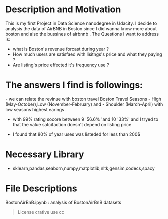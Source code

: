 
# Description and Motivation
<p>
 This is my first Project in Data Science nanodegree in Udacity. I decide to analysis the data of AirBNB in Boston since I did wanna     know more about boston and also the bussines of airbnnb . The Questions I want to address is:

- what is Boston's  revenue forcast during year  ?  
- How much users are satisfaed with lisitngs's price and what they paying  ? 
- Are listing's price effected it's frequency use ?

</p>

# The answers I find is followings:
 </p>
- we can relate the revinue with boston travel Boston Travel Seasons - High (May-October),Low (November-February) and - Shoulder         (March-April) with low seasons highest earings  .

- with 99% rating socore between 9 '56.6% 'and 10 '33%' and I tryed to that the value satcifaction doesn't depend on listing price

 - I found that 80% of year uses was listeded for less than 200$
 <p>
 
# Necessary Library
- sklearn,pandas,seaborn,numpy,matplotlib,nltk,gensim,codecs,spacy

# File Descriptions
BostonAirBnB.ipynb : analysis of BostonAirBnB datasets

>License
crative use cc

